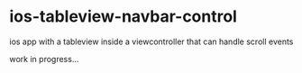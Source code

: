 # ios-tableview-navbar-control
ios app with a tableview inside a viewcontroller that can handle scroll events

work in progress...
